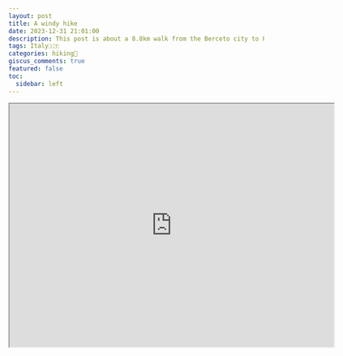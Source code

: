 ```yaml
---
layout: post
title: A windy hike
date: 2023-12-31 21:01:00
description: This post is about a 8.8km walk from the Berceto city to Passo della Cisa, followed by a ride to Pontremoli.
tags: Italy🇮🇹
categories: hiking🥾
giscus_comments: true
featured: false
toc:
  sidebar: left
---
```


<iframe src="https://www.google.com/maps/d/u/0/embed?mid=1IdbC8VWtdr5sVbbaS8Ss8XdRYZmOla0&ehbc=2E312F&noprof=1" width="640" height="480"></iframe>